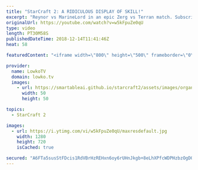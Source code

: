 ```yaml
---
title: "StarCraft 2: A RIDICULOUS DISPLAY OF SKILL!"
excerpt: "Reynor vs MarineLord in an epic Zerg vs Terran match. Subscribe for more videos: http://lowko.tv/youtube More StarCraft 2: https://goo.gl/HFczUz  I feel like I've been uploading a lot of epic matches lately, but seriously, this game is ridiculously good. So many great moments in this high level Zerg"
originalUrl: https://youtube.com/watch?v=w5kFpuZe0qU
type: video
length: PT30M58S
publishedDateTime: 2018-12-14T11:41:46Z
heat: 58

featuredContent: "<iframe width=\"800\" height=\"500\" frameborder=\"0\" src=\"https://www.youtube.com/embed/w5kFpuZe0qU\" allow=\"accelerometer; autoplay; encrypted-media; gyroscope; picture-in-picture\" allowfullscreen></iframe>"

provider:
  name: LowkoTV
  domain: lowko.tv
  images:
    - url: https://smartableai.github.io/starcraft2/assets/images/organizations/lowko.tv-50x50.jpg
      width: 50
      height: 50

topics:
  - StarCraft 2

images:
  - url: https://i.ytimg.com/vi/w5kFpuZe0qU/maxresdefault.jpg
    width: 1280
    height: 720
    isCached: true

secured: "A6FTa5susStFDcis1RdVBrHzREHxn6oy6rUHnJkgb+8eLhXPfcWDPHzbzOgDQBW0m4qeTSPKi2ZCGohkxI9NTbwuFDI96uvSxK3Ubl7kesWRsg9kDytASWSqQ3+y6njxlRVV0hftHsJk6dpgdK62+ubg58F4TUzfbJsOvfEOGmwGp3LsvVE87UPi7I/8Q3US3Uk26UOQ2XXi4XToIyAJTMFg3QurQhrVeNSzODXo+xWexnhgbeR3KJ9siQCUI81WULqOmenCC9PaNGLfy1jTsklU84m9ib6cUbPpM3L6kbMqk4f0Dn5McAZyQwGJnL2GNvok7JJo4MoIgZbsP9BV2BxVGlESNwaygML5+mzzDUA6ocRcL+aG9FxLwWouX0nfMHn6OaIQxiPGkh3D0v4OdVcUZsDYQla8HNbXLr2B8gWBw05HYRs+mR0L9ZeOD7yh;Z/LwAxwJY3vSe6cFNuEIgA=="
---
```



